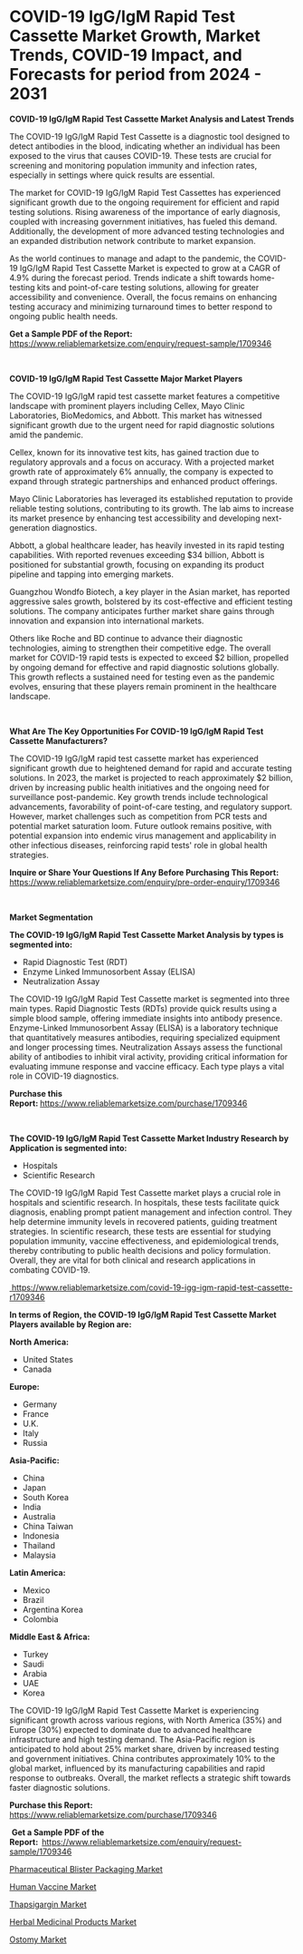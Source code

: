 <p><h1>COVID-19 IgG/IgM Rapid Test Cassette Market Growth, Market Trends, COVID-19 Impact, and Forecasts for period from 2024 - 2031</h1></p><p><strong>COVID-19 IgG/IgM Rapid Test Cassette Market Analysis and Latest Trends</strong></p>
<p><p>The COVID-19 IgG/IgM Rapid Test Cassette is a diagnostic tool designed to detect antibodies in the blood, indicating whether an individual has been exposed to the virus that causes COVID-19. These tests are crucial for screening and monitoring population immunity and infection rates, especially in settings where quick results are essential.</p><p>The market for COVID-19 IgG/IgM Rapid Test Cassettes has experienced significant growth due to the ongoing requirement for efficient and rapid testing solutions. Rising awareness of the importance of early diagnosis, coupled with increasing government initiatives, has fueled this demand. Additionally, the development of more advanced testing technologies and an expanded distribution network contribute to market expansion.</p><p>As the world continues to manage and adapt to the pandemic, the COVID-19 IgG/IgM Rapid Test Cassette Market is expected to grow at a CAGR of 4.9% during the forecast period. Trends indicate a shift towards home-testing kits and point-of-care testing solutions, allowing for greater accessibility and convenience. Overall, the focus remains on enhancing testing accuracy and minimizing turnaround times to better respond to ongoing public health needs.</p></p>
<p><strong>Get a Sample PDF of the Report:&nbsp;</strong> <a href="https://www.reliablemarketsize.com/enquiry/request-sample/1709346?utm_campaign=1790&utm_medium=2&utm_source=Github&utm_content=ia&utm_term=21102024&utm_id=covid-19-iggigm-rapid-test-cassette">https://www.reliablemarketsize.com/enquiry/request-sample/1709346</a></p>
<p>&nbsp;</p>
<p><strong>COVID-19 IgG/IgM Rapid Test Cassette Major Market Players</strong></p>
<p><p>The COVID-19 IgG/IgM rapid test cassette market features a competitive landscape with prominent players including Cellex, Mayo Clinic Laboratories, BioMedomics, and Abbott. This market has witnessed significant growth due to the urgent need for rapid diagnostic solutions amid the pandemic.</p><p>Cellex, known for its innovative test kits, has gained traction due to regulatory approvals and a focus on accuracy. With a projected market growth rate of approximately 6% annually, the company is expected to expand through strategic partnerships and enhanced product offerings.</p><p>Mayo Clinic Laboratories has leveraged its established reputation to provide reliable testing solutions, contributing to its growth. The lab aims to increase its market presence by enhancing test accessibility and developing next-generation diagnostics.</p><p>Abbott, a global healthcare leader, has heavily invested in its rapid testing capabilities. With reported revenues exceeding $34 billion, Abbott is positioned for substantial growth, focusing on expanding its product pipeline and tapping into emerging markets.</p><p>Guangzhou Wondfo Biotech, a key player in the Asian market, has reported aggressive sales growth, bolstered by its cost-effective and efficient testing solutions. The company anticipates further market share gains through innovation and expansion into international markets.</p><p>Others like Roche and BD continue to advance their diagnostic technologies, aiming to strengthen their competitive edge. The overall market for COVID-19 rapid tests is expected to exceed $2 billion, propelled by ongoing demand for effective and rapid diagnostic solutions globally. This growth reflects a sustained need for testing even as the pandemic evolves, ensuring that these players remain prominent in the healthcare landscape.</p></p>
<p>&nbsp;</p>
<p><strong>What Are The Key Opportunities For COVID-19 IgG/IgM Rapid Test Cassette Manufacturers?</strong></p>
<p><p>The COVID-19 IgG/IgM rapid test cassette market has experienced significant growth due to heightened demand for rapid and accurate testing solutions. In 2023, the market is projected to reach approximately $2 billion, driven by increasing public health initiatives and the ongoing need for surveillance post-pandemic. Key growth trends include technological advancements, favorability of point-of-care testing, and regulatory support. However, market challenges such as competition from PCR tests and potential market saturation loom. Future outlook remains positive, with potential expansion into endemic virus management and applicability in other infectious diseases, reinforcing rapid tests' role in global health strategies.</p></p>
<p><strong>Inquire or Share Your Questions If Any Before Purchasing This Report:</strong> <a href="https://www.reliablemarketsize.com/enquiry/pre-order-enquiry/1709346?utm_campaign=1790&utm_medium=2&utm_source=Github&utm_content=ia&utm_term=21102024&utm_id=covid-19-iggigm-rapid-test-cassette">https://www.reliablemarketsize.com/enquiry/pre-order-enquiry/1709346</a></p>
<p>&nbsp;</p>
<p><strong>Market Segmentation</strong></p>
<p><strong>The COVID-19 IgG/IgM Rapid Test Cassette Market Analysis by types is segmented into:</strong></p>
<p><ul><li>Rapid Diagnostic Test (RDT)</li><li>Enzyme Linked Immunosorbent Assay (ELISA)</li><li>Neutralization Assay</li></ul></p>
<p><p>The COVID-19 IgG/IgM Rapid Test Cassette market is segmented into three main types. Rapid Diagnostic Tests (RDTs) provide quick results using a simple blood sample, offering immediate insights into antibody presence. Enzyme-Linked Immunosorbent Assay (ELISA) is a laboratory technique that quantitatively measures antibodies, requiring specialized equipment and longer processing times. Neutralization Assays assess the functional ability of antibodies to inhibit viral activity, providing critical information for evaluating immune response and vaccine efficacy. Each type plays a vital role in COVID-19 diagnostics.</p></p>
<p><strong>Purchase this Report:&nbsp;</strong><a href="https://www.reliablemarketsize.com/purchase/1709346?utm_campaign=1790&utm_medium=2&utm_source=Github&utm_content=ia&utm_term=21102024&utm_id=covid-19-iggigm-rapid-test-cassette">https://www.reliablemarketsize.com/purchase/1709346</a></p>
<p>&nbsp;</p>
<p><strong>The COVID-19 IgG/IgM Rapid Test Cassette Market Industry Research by Application is segmented into:</strong></p>
<p><ul><li>Hospitals</li><li>Scientific Research</li></ul></p>
<p><p>The COVID-19 IgG/IgM Rapid Test Cassette market plays a crucial role in hospitals and scientific research. In hospitals, these tests facilitate quick diagnosis, enabling prompt patient management and infection control. They help determine immunity levels in recovered patients, guiding treatment strategies. In scientific research, these tests are essential for studying population immunity, vaccine effectiveness, and epidemiological trends, thereby contributing to public health decisions and policy formulation. Overall, they are vital for both clinical and research applications in combating COVID-19.</p></p>
<p><a href="https://www.reliablemarketsize.com/covid-19-igg-igm-rapid-test-cassette-r1709346?utm_campaign=1790&utm_medium=2&utm_source=Github&utm_content=ia&utm_term=21102024&utm_id=covid-19-iggigm-rapid-test-cassette">&nbsp;https://www.reliablemarketsize.com/covid-19-igg-igm-rapid-test-cassette-r1709346</a></p>
<p><strong>In terms of Region, the COVID-19 IgG/IgM Rapid Test Cassette Market Players available by Region are:</strong></p>
<p>
    <p> <strong> North America: </strong>
        <ul>
            <li>United States</li>
            <li>Canada</li>
        </ul>
        </p> 
    <p> <strong> Europe: </strong>
        <ul>
            <li>Germany</li>
            <li>France</li>
            <li>U.K.</li>
            <li>Italy</li>
            <li>Russia</li>
        </ul>
        </p> 
    <p> <strong> Asia-Pacific: </strong>
        <ul>
            <li>China</li>
            <li>Japan</li>
            <li>South Korea</li>
            <li>India</li>
            <li>Australia</li>
            <li>China Taiwan</li>
            <li>Indonesia</li>
            <li>Thailand</li>
            <li>Malaysia</li>
        </ul>
        </p> 
    <p> <strong> Latin America: </strong>
        <ul>
            <li>Mexico</li>
            <li>Brazil</li>
            <li>Argentina Korea</li>
            <li>Colombia</li>
        </ul>
        </p> 
    <p> <strong> Middle East & Africa: </strong>
        <ul>
            <li>Turkey</li>
            <li>Saudi</li>
            <li>Arabia</li>
            <li>UAE</li>
            <li>Korea</li>
        </ul>
    </p>
    </p>
<p><p>The COVID-19 IgG/IgM Rapid Test Cassette Market is experiencing significant growth across various regions, with North America (35%) and Europe (30%) expected to dominate due to advanced healthcare infrastructure and high testing demand. The Asia-Pacific region is anticipated to hold about 25% market share, driven by increased testing and government initiatives. China contributes approximately 10% to the global market, influenced by its manufacturing capabilities and rapid response to outbreaks. Overall, the market reflects a strategic shift towards faster diagnostic solutions.</p></p>
<p><strong>Purchase this Report: </strong><a href="https://www.reliablemarketsize.com/purchase/1709346?utm_campaign=1790&utm_medium=2&utm_source=Github&utm_content=ia&utm_term=21102024&utm_id=covid-19-iggigm-rapid-test-cassette">https://www.reliablemarketsize.com/purchase/1709346</a></p>
<p>&nbsp;<strong>Get a Sample PDF of the Report:&nbsp;&nbsp;</strong><a href="https://www.reliablemarketsize.com/enquiry/request-sample/1709346?utm_campaign=1790&utm_medium=2&utm_source=Github&utm_content=ia&utm_term=21102024&utm_id=covid-19-iggigm-rapid-test-cassette">https://www.reliablemarketsize.com/enquiry/request-sample/1709346</a></p>
<p><strong></strong></p>
<p><p><a href="https://www.linkedin.com/pulse/pharmaceutical-blister-packaging-market-research-report-2024-u6u8c?utm_campaign=1790&utm_medium=2&utm_source=Github&utm_content=ia&utm_term=21102024&utm_id=covid-19-iggigm-rapid-test-cassette">Pharmaceutical Blister Packaging Market</a></p><p><a href="https://www.linkedin.com/pulse/human-vaccine-market-overview-forecast-2024-2031-detailed-ua0le?utm_campaign=1790&utm_medium=2&utm_source=Github&utm_content=ia&utm_term=21102024&utm_id=covid-19-iggigm-rapid-test-cassette">Human Vaccine Market</a></p><p><a href="https://github.com/AlisaRowe24/Market-Research-Report-List-1/blob/main/thapsigargin-market.md?utm_campaign=1790&utm_medium=2&utm_source=Github&utm_content=ia&utm_term=21102024&utm_id=covid-19-iggigm-rapid-test-cassette">Thapsigargin Market</a></p><p><a href="https://www.linkedin.com/pulse/herbal-medicinal-products-market-global-insights-sales-wrl2e?utm_campaign=1790&utm_medium=2&utm_source=Github&utm_content=ia&utm_term=21102024&utm_id=covid-19-iggigm-rapid-test-cassette">Herbal Medicinal Products Market</a></p><p><a href="https://www.linkedin.com/pulse/disruption-innovation-ostomy-industry-market-analysis-future-ull3c?utm_campaign=1790&utm_medium=2&utm_source=Github&utm_content=ia&utm_term=21102024&utm_id=covid-19-iggigm-rapid-test-cassette">Ostomy Market</a></p></p>